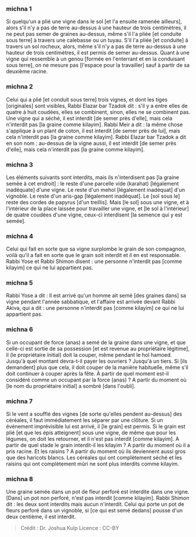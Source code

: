
### michna 1
Si quelqu'un a plié une vigne dans le sol [et l'a ensuite ramenée ailleurs], alors s'il n'y a pas de terre au-dessus à une hauteur de trois centimètres, il ne peut pas semer de graines au-dessus, même s'il l'a pliée [et conduite sous terre] à travers une calebasse ou un tuyau. S'il l'a pliée [et conduite] à travers un sol rocheux, alors, même s'il n'y a pas de terre au-dessus à une hauteur de trois centimètres, il est permis de semer au-dessus. Quant à une vigne qui ressemble à un genou [formée en l'enterrant et en la conduisant sous terre], on ne mesure pas [l'espace pour la travailler] sauf à partir de sa deuxième racine.

### michna 2
Celui qui a plié [et conduit sous terre] trois vignes, et dont les tiges [originales] sont visibles, Rabbi Elazar bar Tzadok dit : s'il y a entre elles de quatre à huit coudées, elles se combinent, sinon, elles ne se combinent pas. Une vigne qui a séché, il est interdit [de semer près d'elle], mais cela n'interdit pas [la graine comme kilayim]. Rabbi Meir a dit : la même chose s'applique à un plant de coton, il est interdit [de semer près de lui], mais cela n'interdit pas [la graine comme kilayim]. Rabbi Elazar bar Tzadok a dit en son nom : au-dessus de la vigne aussi, il est interdit [de semer près d'elle], mais cela n'interdit pas [la graine comme kilayim].

### michna 3
Les éléments suivants sont interdits, mais ils n'interdisent pas [la graine semée à cet endroit] : le reste d'une parcelle vide (karahat) [légalement inadéquate] d'une vigne. Le reste d'un mehol [légalement inadéquat] d'un vignoble. Le reste d'un aris-gap [légalement inadéquat]. Le [sol sous le] reste des cordes de papyrus [d'un treillis]. Mais [le sol] sous une vigne, et à l'intérieur de la place laissée pour travailler une vigne, et [le sol à l'intérieur] de quatre coudées d'une vigne, ceux-ci interdisent [la semence qui y est semée].

### michna 4
Celui qui fait en sorte que sa vigne surplombe le grain de son compagnon, voilà qu'il a fait en sorte que le grain soit interdit et il en est responsable. Rabbi Yose et Rabbi Shimon disent : une personne n'interdit pas [comme kilayim] ce qui ne lui appartient pas.

### michna 5
Rabbi Yose a dit : Il est arrivé qu'un homme ait semé [des graines dans] sa vigne pendant l'année sabbatique, et l'affaire est arrivée devant Rabbi Akiva, qui a dit : une personne n'interdit pas [comme kilayim] ce qui ne lui appartient pas.

### michna 6
Si un occupant de force (anas) a semé de la graine dans une vigne, et que celle-ci est sortie de sa possession [et est revenue au propriétaire légitime], il (le propriétaire initial) doit la couper, même pendant le hol hamoed. Jusqu'à quel montant devra-t-il payer les ouvriers ? Jusqu'à un tiers. Si [ils demandent] plus que cela, il doit couper de la manière habituelle, même s'il doit continuer à couper après la fête. À partir de quel moment est-il considéré comme un occupant par la force (anas) ? A partir du moment où [le nom du propriétaire initial] a sombré [dans l'oubli].

### michna 7
Si le vent a soufflé des vignes [de sorte qu'elles pendent au-dessus] des céréales, il faut immédiatement les séparer par une clôture. Si un événement imprévisible lui est arrivé, il [le grain] est permis. Si le grain est plié [et que les épis atteignent] sous une vigne, de même que pour les légumes, on doit les retourner, et il n'est pas interdit [comme kilayim]. A partir de quel stade le grain interdit-il les kilayim ? A partir du moment où il a pris racine. Et les raisins ? A partir du moment où ils deviennent aussi gros que des haricots blancs. Les céréales qui ont complètement séché et les raisins qui ont complètement mûri ne sont plus interdits comme kilayim.

### michna 8
Une graine semée dans un pot de fleur perforé est interdite dans une vigne. [Dans] un pot non perforé, n'est pas interdit [comme kilayim]. Rabbi Shimon dit : les deux sont interdits mais aucun n'interdit. Celui qui porte un pot de fleurs perforé dans un vignoble, si [ce qui est semé dedans] pousse d'un deux centième, il est interdit.

>Crédit : Dr. Joshua Kulp
>Licence : CC-BY